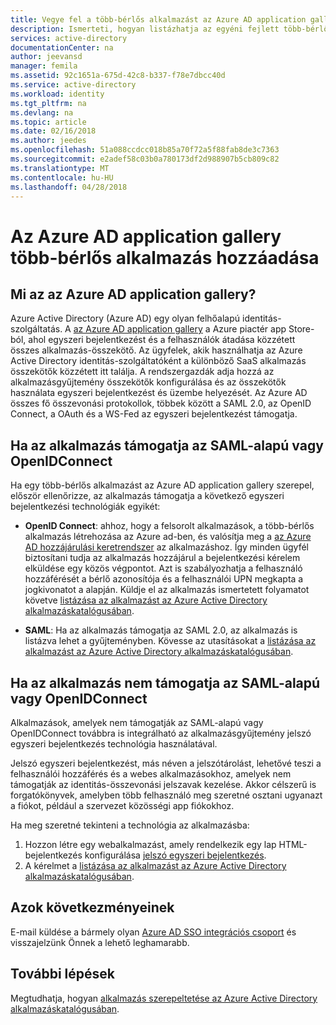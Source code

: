 ```yaml
---
title: Vegye fel a több-bérlős alkalmazást az Azure AD application gallery |} Microsoft Docs
description: Ismerteti, hogyan listázhatja az egyéni fejlett több-bérlős alkalmazást az Azure AD application gallery.
services: active-directory
documentationCenter: na
author: jeevansd
manager: femila
ms.assetid: 92c1651a-675d-42c8-b337-f78e7dbcc40d
ms.service: active-directory
ms.workload: identity
ms.tgt_pltfrm: na
ms.devlang: na
ms.topic: article
ms.date: 02/16/2018
ms.author: jeedes
ms.openlocfilehash: 51a088ccdcc018b85a70f72a5f88fab8de3c7363
ms.sourcegitcommit: e2adef58c03b0a780173df2d988907b5cb809c82
ms.translationtype: MT
ms.contentlocale: hu-HU
ms.lasthandoff: 04/28/2018
---
```

# <a name="add-a-multitenant-application-to-the-azure-ad-application-gallery"></a>Az Azure AD application gallery több-bérlős alkalmazás hozzáadása

## <a name="what-is-the-azure-ad-application-gallery"></a>Mi az az Azure AD application gallery?

Azure Active Directory (Azure AD) egy olyan felhőalapú identitás-szolgáltatás. A [az Azure AD application gallery](https://azure.microsoft.com/marketplace/active-directory/all/) a Azure piactér app Store-ból, ahol egyszeri bejelentkezést és a felhasználók átadása közzétett összes alkalmazás-összekötő. Az ügyfelek, akik használhatja az Azure Active Directory identitás-szolgáltatóként a különböző SaaS alkalmazás összekötők közzétett itt találja. A rendszergazdák adja hozzá az alkalmazásgyűjtemény összekötők konfigurálása és az összekötők használata egyszeri bejelentkezést és üzembe helyezését. Az Azure AD összes fő összevonási protokollok, többek között a SAML 2.0, az OpenID Connect, a OAuth és a WS-Fed az egyszeri bejelentkezést támogatja. 

## <a name="if-your-application-supports-saml-or-openidconnect"></a>Ha az alkalmazás támogatja az SAML-alapú vagy OpenIDConnect
Ha egy több-bérlős alkalmazást az Azure AD application gallery szerepel, először ellenőrizze, az alkalmazás támogatja a következő egyszeri bejelentkezési technológiák egyikét:

- **OpenID Connect**: ahhoz, hogy a felsorolt alkalmazások, a több-bérlős alkalmazás létrehozása az Azure ad-ben, és valósítja meg a [az Azure AD hozzájárulási keretrendszer](https://docs.microsoft.com/azure/active-directory/develop/active-directory-integrating-applications#overview-of-the-consent-framework) az alkalmazáshoz. Így minden ügyfél biztosítani tudja az alkalmazás hozzájárul a bejelentkezési kérelem elküldése egy közös végpontot. Azt is szabályozhatja a felhasználó hozzáférését a bérlő azonosítója és a felhasználói UPN megkapta a jogkivonatot a alapján. Küldje el az alkalmazás ismertetett folyamatot követve [listázása az alkalmazást az Azure Active Directory alkalmazáskatalógusában](https://docs.microsoft.com/azure/active-directory/develop/active-directory-app-gallery-listing).

- **SAML**: Ha az alkalmazás támogatja az SAML 2.0, az alkalmazás is listázva lehet a gyűjteményben. Kövesse az utasításokat a [listázása az alkalmazást az Azure Active Directory alkalmazáskatalógusában](https://docs.microsoft.com/azure/active-directory/develop/active-directory-app-gallery-listing).

## <a name="if-your-application-does-not-support-saml-or-openidconnect"></a>Ha az alkalmazás nem támogatja az SAML-alapú vagy OpenIDConnect
Alkalmazások, amelyek nem támogatják az SAML-alapú vagy OpenIDConnect továbbra is integrálható az alkalmazásgyűjtemény jelszó egyszeri bejelentkezés technológia használatával.

Jelszó egyszeri bejelentkezést, más néven a jelszótárolást, lehetővé teszi a felhasználói hozzáférés és a webes alkalmazásokhoz, amelyek nem támogatják az identitás-összevonási jelszavak kezelése. Akkor célszerű is forgatókönyvek, amelyben több felhasználó meg szeretné osztani ugyanazt a fiókot, például a szervezet közösségi app fiókokhoz. 

Ha meg szeretné tekinteni a technológia az alkalmazásba:
1. Hozzon létre egy webalkalmazást, amely rendelkezik egy lap HTML-bejelentkezés konfigurálása [jelszó egyszeri bejelentkezés](https://docs.microsoft.com/azure/active-directory/active-directory-appssoaccess-whatis). 
2. A kérelmet a [listázása az alkalmazást az Azure Active Directory alkalmazáskatalógusában](https://docs.microsoft.com/azure/active-directory/develop/active-directory-app-gallery-listing).

## <a name="escalations"></a>Azok következményeinek

E-mail küldése a bármely olyan [Azure AD SSO integrációs csoport](<mailto:SaaSApplicationIntegrations@service.microsoft.com>) és visszajelzünk Önnek a lehető leghamarabb.

## <a name="next-steps"></a>További lépések
Megtudhatja, hogyan [alkalmazás szerepeltetése az Azure Active Directory alkalmazáskatalógusában](https://docs.microsoft.com/azure/active-directory/develop/active-directory-app-gallery-listing).
